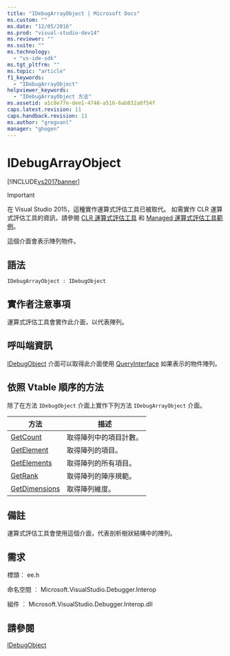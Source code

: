```yaml
---
title: "IDebugArrayObject | Microsoft Docs"
ms.custom: ""
ms.date: "12/05/2016"
ms.prod: "visual-studio-dev14"
ms.reviewer: ""
ms.suite: ""
ms.technology: 
  - "vs-ide-sdk"
ms.tgt_pltfrm: ""
ms.topic: "article"
f1_keywords: 
  - "IDebugArrayObject"
helpviewer_keywords: 
  - "IDebugArrayObject 方法"
ms.assetid: a1c8e77e-dee1-4748-a516-6ab032a8f54f
caps.latest.revision: 11
caps.handback.revision: 11
ms.author: "gregvanl"
manager: "ghogen"
---
```

# IDebugArrayObject
[!INCLUDE[vs2017banner](../../../code-quality/includes/vs2017banner.md)]

> [!IMPORTANT]
>  在 Visual Studio 2015，這種實作運算式評估工具已被取代。 如需實作 CLR 運算式評估工具的資訊，請參閱 [CLR 運算式評估工具](https://github.com/Microsoft/ConcordExtensibilitySamples/wiki/CLR-Expression-Evaluators) 和 [Managed 運算式評估工具範例](https://github.com/Microsoft/ConcordExtensibilitySamples/wiki/Managed-Expression-Evaluator-Sample)。  
  
 這個介面會表示陣列物件。  
  
## 語法  
  
```  
IDebugArrayObject : IDebugObject  
```  
  
## 實作者注意事項  
 運算式評估工具會實作此介面，以代表陣列。  
  
## 呼叫端資訊  
 [IDebugObject](../../../extensibility/debugger/reference/idebugobject.md) 介面可以取得此介面使用 [QueryInterface](/visual-cpp/atl/queryinterface) 如果表示的物件陣列。  
  
## 依照 Vtable 順序的方法  
 除了在方法 `IDebugObject` 介面上實作下列方法 `IDebugArrayObject` 介面。  
  
|方法|描述|  
|--------|--------|  
|[GetCount](../../../extensibility/debugger/reference/idebugarrayobject-getcount.md)|取得陣列中的項目計數。|  
|[GetElement](../Topic/IDebugArrayObject::GetElement.md)|取得陣列的項目。|  
|[GetElements](../../../extensibility/debugger/reference/idebugarrayobject-getelements.md)|取得陣列的所有項目。|  
|[GetRank](../../../extensibility/debugger/reference/idebugarrayobject-getrank.md)|取得陣列的陣序規範。|  
|[GetDimensions](../../../extensibility/debugger/reference/idebugarrayobject-getdimensions.md)|取得陣列維度。|  
  
## 備註  
 運算式評估工具會使用這個介面，代表剖析樹狀結構中的陣列。  
  
## 需求  
 標頭︰ ee.h  
  
 命名空間 ︰ Microsoft.VisualStudio.Debugger.Interop  
  
 組件 ︰ Microsoft.VisualStudio.Debugger.Interop.dll  
  
## 請參閱  
 [IDebugObject](../../../extensibility/debugger/reference/idebugobject.md)